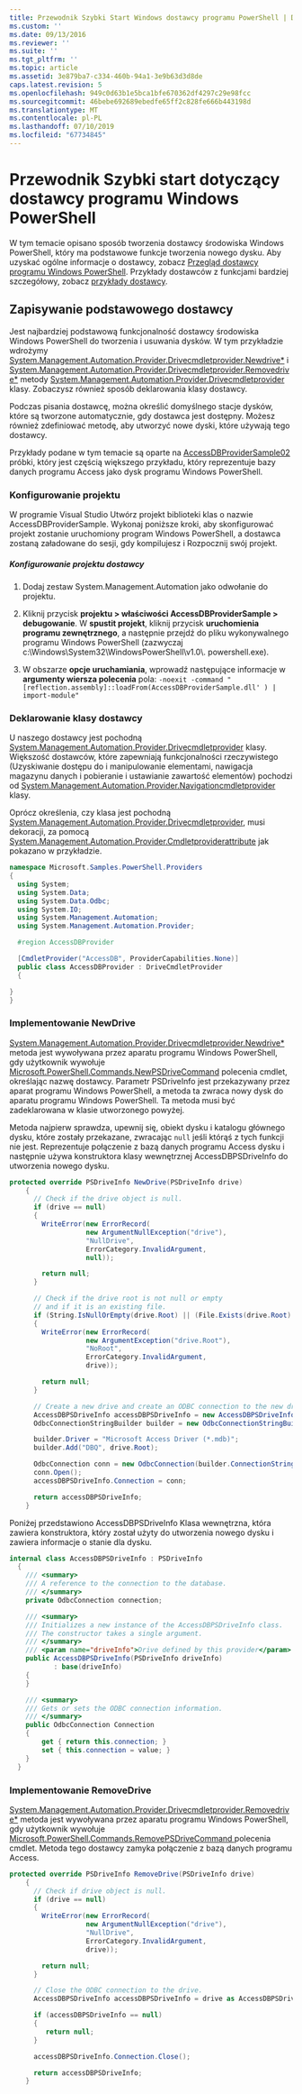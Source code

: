 ```yaml
---
title: Przewodnik Szybki Start Windows dostawcy programu PowerShell | Dokumentacja firmy Microsoft
ms.custom: ''
ms.date: 09/13/2016
ms.reviewer: ''
ms.suite: ''
ms.tgt_pltfrm: ''
ms.topic: article
ms.assetid: 3e879ba7-c334-460b-94a1-3e9b63d3d8de
caps.latest.revision: 5
ms.openlocfilehash: 949c0d63b1e5bca1bfe670362df4297c29e98fcc
ms.sourcegitcommit: 46bebe692689ebedfe65ff2c828fe666b443198d
ms.translationtype: MT
ms.contentlocale: pl-PL
ms.lasthandoff: 07/10/2019
ms.locfileid: "67734845"
---
```

# <a name="windows-powershell-provider-quickstart"></a>Przewodnik Szybki start dotyczący dostawcy programu Windows PowerShell

W tym temacie opisano sposób tworzenia dostawcy środowiska Windows PowerShell, który ma podstawowe funkcje tworzenia nowego dysku. Aby uzyskać ogólne informacje o dostawcy, zobacz [Przegląd dostawcy programu Windows PowerShell](./windows-powershell-provider-overview.md). Przykłady dostawców z funkcjami bardziej szczegółowy, zobacz [przykłady dostawcy](./provider-samples.md).

## <a name="writing-a-basic-provider"></a>Zapisywanie podstawowego dostawcy

Jest najbardziej podstawową funkcjonalność dostawcy środowiska Windows PowerShell do tworzenia i usuwania dysków. W tym przykładzie wdrożymy [System.Management.Automation.Provider.Drivecmdletprovider.Newdrive*](/dotnet/api/System.Management.Automation.Provider.DriveCmdletProvider.NewDrive) i [System.Management.Automation.Provider.Drivecmdletprovider.Removedrive*](/dotnet/api/System.Management.Automation.Provider.DriveCmdletProvider.RemoveDrive) metody [System.Management.Automation.Provider.Drivecmdletprovider](/dotnet/api/System.Management.Automation.Provider.DriveCmdletProvider) klasy. Zobaczysz również sposób deklarowania klasy dostawcy.

Podczas pisania dostawcę, można określić domyślnego stacje dysków, które są tworzone automatycznie, gdy dostawca jest dostępny. Możesz również zdefiniować metodę, aby utworzyć nowe dyski, które używają tego dostawcy.

Przykłady podane w tym temacie są oparte na [AccessDBProviderSample02](./accessdbprovidersample02.md) próbki, który jest częścią większego przykładu, który reprezentuje bazy danych programu Access jako dysk programu Windows PowerShell.

### <a name="setting-up-the-project"></a>Konfigurowanie projektu

W programie Visual Studio Utwórz projekt biblioteki klas o nazwie AccessDBProviderSample. Wykonaj poniższe kroki, aby skonfigurować projekt zostanie uruchomiony program Windows PowerShell, a dostawca zostaną załadowane do sesji, gdy kompilujesz i Rozpocznij swój projekt.

##### <a name="configure-the-provider-project"></a>Konfigurowanie projektu dostawcy

1. Dodaj zestaw System.Management.Automation jako odwołanie do projektu.

2. Kliknij przycisk **projektu > właściwości AccessDBProviderSample > debugowanie**. W **spustit projekt**, kliknij przycisk **uruchomienia programu zewnętrznego**, a następnie przejdź do pliku wykonywalnego programu Windows PowerShell (zazwyczaj c:\Windows\System32\WindowsPowerShell\v1.0\\. powershell.exe).

3. W obszarze **opcje uruchamiania**, wprowadź następujące informacje w **argumenty wiersza polecenia** pola: `-noexit -command "[reflection.assembly]::loadFrom(AccessDBProviderSample.dll' ) | import-module"`

### <a name="declaring-the-provider-class"></a>Deklarowanie klasy dostawcy

U naszego dostawcy jest pochodną [System.Management.Automation.Provider.Drivecmdletprovider](/dotnet/api/System.Management.Automation.Provider.DriveCmdletProvider) klasy. Większość dostawców, które zapewniają funkcjonalności rzeczywistego (Uzyskiwanie dostępu do i manipulowanie elementami, nawigacja magazynu danych i pobieranie i ustawianie zawartość elementów) pochodzi od [System.Management.Automation.Provider.Navigationcmdletprovider](/dotnet/api/System.Management.Automation.Provider.NavigationCmdletProvider) klasy.

Oprócz określenia, czy klasa jest pochodną [System.Management.Automation.Provider.Drivecmdletprovider](/dotnet/api/System.Management.Automation.Provider.DriveCmdletProvider), musi dekoracji, za pomocą [ System.Management.Automation.Provider.Cmdletproviderattribute](/dotnet/api/System.Management.Automation.Provider.CmdletProviderAttribute) jak pokazano w przykładzie.

```csharp
namespace Microsoft.Samples.PowerShell.Providers
{
  using System;
  using System.Data;
  using System.Data.Odbc;
  using System.IO;
  using System.Management.Automation;
  using System.Management.Automation.Provider;

  #region AccessDBProvider

  [CmdletProvider("AccessDB", ProviderCapabilities.None)]
  public class AccessDBProvider : DriveCmdletProvider
  {

}
}
```

### <a name="implementing-newdrive"></a>Implementowanie NewDrive

[System.Management.Automation.Provider.Drivecmdletprovider.Newdrive*](/dotnet/api/System.Management.Automation.Provider.DriveCmdletProvider.NewDrive) metoda jest wywoływana przez aparatu programu Windows PowerShell, gdy użytkownik wywołuje [Microsoft.PowerShell.Commands.NewPSDriveCommand](/dotnet/api/Microsoft.PowerShell.Commands.Newpsdrivecommand) polecenia cmdlet, określając nazwę dostawcy. Parametr PSDriveInfo jest przekazywany przez aparat programu Windows PowerShell, a metoda ta zwraca nowy dysk do aparatu programu Windows PowerShell. Ta metoda musi być zadeklarowana w klasie utworzonego powyżej.

Metoda najpierw sprawdza, upewnij się, obiekt dysku i katalogu głównego dysku, które zostały przekazane, zwracając `null` jeśli którąś z tych funkcji nie jest. Reprezentuje połączenie z bazą danych programu Access dysku i następnie używa konstruktora klasy wewnętrznej AccessDBPSDriveInfo do utworzenia nowego dysku.

```csharp
protected override PSDriveInfo NewDrive(PSDriveInfo drive)
    {
      // Check if the drive object is null.
      if (drive == null)
      {
        WriteError(new ErrorRecord(
                   new ArgumentNullException("drive"),
                   "NullDrive",
                   ErrorCategory.InvalidArgument,
                   null));

        return null;
      }

      // Check if the drive root is not null or empty
      // and if it is an existing file.
      if (String.IsNullOrEmpty(drive.Root) || (File.Exists(drive.Root) == false))
      {
        WriteError(new ErrorRecord(
                   new ArgumentException("drive.Root"),
                   "NoRoot",
                   ErrorCategory.InvalidArgument,
                   drive));

        return null;
      }

      // Create a new drive and create an ODBC connection to the new drive.
      AccessDBPSDriveInfo accessDBPSDriveInfo = new AccessDBPSDriveInfo(drive);
      OdbcConnectionStringBuilder builder = new OdbcConnectionStringBuilder();

      builder.Driver = "Microsoft Access Driver (*.mdb)";
      builder.Add("DBQ", drive.Root);

      OdbcConnection conn = new OdbcConnection(builder.ConnectionString);
      conn.Open();
      accessDBPSDriveInfo.Connection = conn;

      return accessDBPSDriveInfo;
    }
```

Poniżej przedstawiono AccessDBPSDriveInfo Klasa wewnętrzna, która zawiera konstruktora, który został użyty do utworzenia nowego dysku i zawiera informacje o stanie dla dysku.

```csharp
internal class AccessDBPSDriveInfo : PSDriveInfo
  {
    /// <summary>
    /// A reference to the connection to the database.
    /// </summary>
    private OdbcConnection connection;

    /// <summary>
    /// Initializes a new instance of the AccessDBPSDriveInfo class.
    /// The constructor takes a single argument.
    /// </summary>
    /// <param name="driveInfo">Drive defined by this provider</param>
    public AccessDBPSDriveInfo(PSDriveInfo driveInfo)
           : base(driveInfo)
    {
    }

    /// <summary>
    /// Gets or sets the ODBC connection information.
    /// </summary>
    public OdbcConnection Connection
    {
        get { return this.connection; }
        set { this.connection = value; }
    }
  }
```

### <a name="implementing-removedrive"></a>Implementowanie RemoveDrive

[System.Management.Automation.Provider.Drivecmdletprovider.Removedrive*](/dotnet/api/System.Management.Automation.Provider.DriveCmdletProvider.RemoveDrive) metoda jest wywoływana przez aparatu programu Windows PowerShell, gdy użytkownik wywołuje [Microsoft.PowerShell.Commands.RemovePSDriveCommand ](/dotnet/api/Microsoft.PowerShell.Commands.removepsdrivecommand) polecenia cmdlet. Metoda tego dostawcy zamyka połączenie z bazą danych programu Access.

```csharp
protected override PSDriveInfo RemoveDrive(PSDriveInfo drive)
    {
      // Check if drive object is null.
      if (drive == null)
      {
        WriteError(new ErrorRecord(
                   new ArgumentNullException("drive"),
                   "NullDrive",
                   ErrorCategory.InvalidArgument,
                   drive));

        return null;
      }

      // Close the ODBC connection to the drive.
      AccessDBPSDriveInfo accessDBPSDriveInfo = drive as AccessDBPSDriveInfo;

      if (accessDBPSDriveInfo == null)
      {
         return null;
      }

      accessDBPSDriveInfo.Connection.Close();

      return accessDBPSDriveInfo;
    }
```